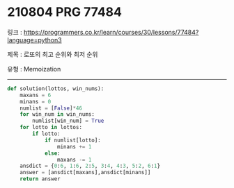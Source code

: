 # 210804 PRG 77484

링크 : https://programmers.co.kr/learn/courses/30/lessons/77484?language=python3

제목 : 로또의 최고 순위와 최저 순위

유형 : Memoization

---

```python
def solution(lottos, win_nums):
    maxans = 6
    minans = 0
    numlist = [False]*46
    for win_num in win_nums:
        numlist[win_num] = True
    for lotto in lottos:
        if lotto:
            if numlist[lotto]:
                minans += 1
            else:
                maxans -= 1
    ansdict = {0:6, 1:6, 2:5, 3:4, 4:3, 5:2, 6:1}
    answer = [ansdict[maxans],ansdict[minans]]
    return answer
```

